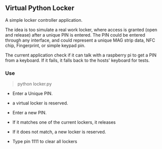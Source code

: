 ## Virtual Python Locker

A simple locker controller application.

The idea is too simulate a real work locker, where access is granted (open and release) after a unique PIN is entered. The PIN could be entered through any interface, and could represent a unique MAG strip data, NFC chip, Fingerprint, or simple keypad pin.

The current application check if it can talk with a raspberry pi to get a PIN from a keyboard. If it fails, it falls back to the hosts' keyboard for tests.

### Use

> python locker.py

* Enter a Unique PIN.
* a virtual locker is reserved.
* Enter a new PIN.
* If it matches one of the current lockers, it releases
* If it does not match, a new locker is reserved.

* Type pin 1111 to clear all lockers
